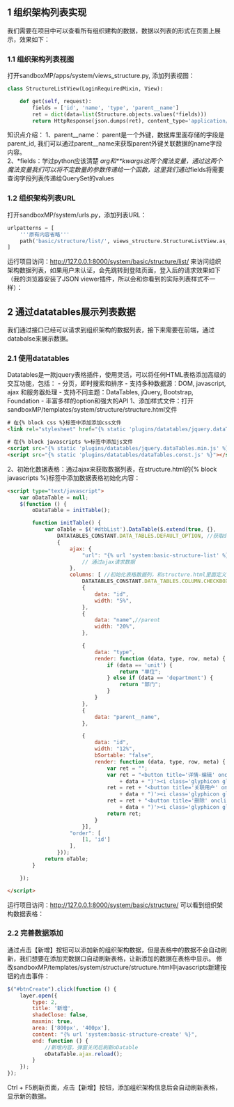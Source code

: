 ## 1 组织架构列表实现
我们需要在项目中可以查看所有组织建构的数据，数据以列表的形式在页面上展示，效果如下：

### 1.1 组织架构列表视图
打开sandboxMP/apps/system/views_structure.py, 添加列表视图：

```python
class StructureListView(LoginRequiredMixin, View):

    def get(self, request):
        fields = ['id', 'name', 'type', 'parent__name']
        ret = dict(data=list(Structure.objects.values(*fields)))
        return HttpResponse(json.dumps(ret), content_type='application/json')
```
知识点介绍：
1、parent__name： parent是一个外键，数据库里面存储的字段是parent_id, 我们可以通过parent__name来获取parent外键关联数据的name字段内容。<br>
2、*fields：学过python应该清楚 *arg和**kwargs这两个魔法变量，通过这两个魔法变量我们可以将不定数量的参数传递给一个函数，这里我们通过*fields将需要查询字段列表传递给QuerySet的values

### 1.2 组织架构列表URL
打开sandboxMP/system/urls.py，添加列表URL：
```python
urlpatterns = [
    '''原有内容省略'''
    path('basic/structure/list/', views_structure.StructureListView.as_view(), name='basic-structure-list'),
]
```
运行项目访问：http://127.0.0.1:8000/system/basic/structure/list/ 来访问组织架构数据列表，如果用户未认证，会先跳转到登陆页面，登入后的请求效果如下（我的浏览器安装了JSON viewer插件，所以会和你看到的实际列表样式不一样）：

## 2 通过datatables展示列表数据
我们通过接口已经可以请求到组织架构的数据列表，接下来需要在前端，通过databalse来展示数据。

### 2.1 使用datatables
Datatables是一款jquery表格插件，使用灵活，可以将任何HTML表格添加高级的交互功能，包括： - 分页，即时搜索和排序 - 支持多种数据源：DOM, javascript, ajax 和服务器处理 - 支持不同主题：DataTables, jQuery, Bootstrap, Foundation - 丰富多样的option和强大的API 1、添加样式文件：打开sandboxMP/templates/system/structure/structure.html文件

```html
# 在{% block css %}标签中添加添加css文件
<link rel="stylesheet" href="{% static 'plugins/datatables/jquery.dataTables.min.css' %}">

# 在{% block javascripts %>标签中添加js文件
<script src="{% static 'plugins/datatables/jquery.dataTables.min.js' %}"></script>
<script src="{% static 'plugins/datatables/dataTables.const.js' %}"></script>
```
2、初始化数据表格：通过ajax来获取数据列表，在structure.html的{% block javascripts %}标签中添加数据表格初始化内容：

```html
<script type="text/javascript">
    var oDataTable = null;
    $(function () {
        oDataTable = initTable();

        function initTable() {
            var oTable = $('#dtbList').DataTable($.extend(true, {},
                DATATABLES_CONSTANT.DATA_TABLES.DEFAULT_OPTION, //获取datatables默认配置
                {
                    ajax: {
                        "url": "{% url 'system:basic-structure-list' %}",
                        // 通过ajax请求数据
                    },
                    columns: [ //初始化表格数据列，和structure.html里面定义的表头要对应
                        DATATABLES_CONSTANT.DATA_TABLES.COLUMN.CHECKBOX,
                        {
                            data: "id",
                            width: "5%",
                        },
                        {
                            data: "name",//parent
                            width: "20%",
                        },

                        {
                            data: "type",
                            render: function (data, type, row, meta) {
                                if (data == 'unit') {
                                    return "单位";
                                } else if (data == 'department') {
                                    return "部门";
                                }
                            }
                        },
                        {
                            data: "parent__name",
                        },

                        {
                            data: "id",
                            width: "12%",
                            bSortable: "false",
                            render: function (data, type, row, meta) {
                                var ret = "";
                                var ret = "<button title='详情-编辑' onclick='doUpdate("
                                    + data + ")'><i class='glyphicon glyphicon-pencil'></i></button>";
                                ret = ret + "<button title='关联用户' onclick='doAddUser("
                                    + data + ")'><i class='glyphicon glyphicon-user'></i></button>";
                                ret = ret + "<button title='删除' onclick='doDelete("
                                    + data + ")'><i class='glyphicon glyphicon-trash'></i></button>";
                                return ret;
                            }
                        }],
                    "order": [
                        [1, 'id']
                    ],
                }));
            return oTable;
        }

    });

</script>
```
运行项目访问：http://127.0.0.1:8000/system/basic/structure/ 可以看到组织架构数据表格：


### 2.2 完善数据添加

通过点击【新增】按钮可以添加新的组织架构数据，但是表格中的数据不会自动刷新，我们想要在添加完数据口自动刷新表格，让新添加的数据在表格中显示。
修改sandboxMP/templates/system/structure/structure.html中javascripts新建按钮的点击事件：

```js
$("#btnCreate").click(function () {
    layer.open({
        type: 2,
        title: '新增',
        shadeClose: false,
        maxmin: true,
        area: ['800px', '400px'],
        content: "{% url 'system:basic-structure-create' %}",
        end: function () {
            //新增内容，弹窗关闭后刷新oDatable
            oDataTable.ajax.reload();
        }
    });
});
```

Ctrl + F5刷新页面，点击【新增】按钮，添加组织架构信息后会自动刷新表格，显示新的数据。

